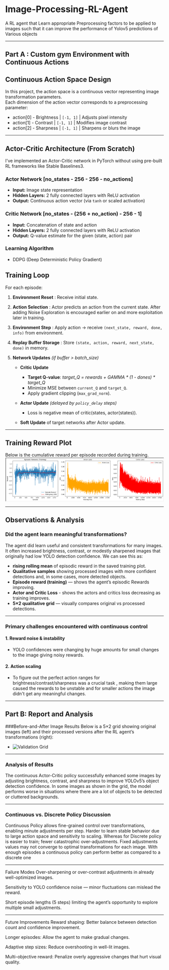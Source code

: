 
# Image-Processing-RL-Agent
A RL agent that Learn appropriate Preprocessing factors to be applied to images such that it can improve the performance of Yolov5 predictions of Various objects 

---
## Part A : **Custom gym Environment with Continuous Actions**
## Continuous Action Space Design
In this project, the action space is a continuous vector representing image transformation parameters.  
Each dimension of the action vector corresponds to a preprocessing parameter:
  - action[0] - Brightness | `[-1, 1]` | Adjusts pixel intensity
  - action[1] - Contrast | `[-1, 1]` | Modifies image contrast
  - action[2] - Sharpness | `[-1, 1]` | Sharpens or blurs the image
    
---
## Actor-Critic Architecture (From Scratch)
I've implemented an Actor-Critic network in PyTorch without using pre-built RL frameworks like Stable Baselines3.  

### Actor Network  [no_states - 256 - 256 - no_actions]
- **Input:** Image state representation  
- **Hidden Layers:** 2 fully connected layers with ReLU activation  
- **Output:** Continuous action vector (via `tanh` or scaled activation)  

### Critic Network  [no_states - (256 + no_action) - 256 - 1]
- **Input:** Concatenation of state and action  
- **Hidden Layers:** 2 fully connected layers with ReLU activation  
- **Output:** Q-value estimate for the given (state, action) pair  

### Learning Algorithm
-  DDPG (Deep Deterministic Policy Gradient)
  
## Training Loop
For each episode:
1. **Environment Reset** : Receive initial state.  
   
2. **Action Selection** : Actor predicts an action from the current state. After adding Noise Exploration is encouraged earlier on and more exploitation later in training.  

3. **Environment Step** : Apply action -> receive `(next_state, reward, done, info)` from environment.  

4. **Replay Buffer Storage** : Store `(state, action, reward, next_state, done)` in memory.  

5. **Network Updates** *(if buffer > batch_size)*  
   - **Critic Update**  
     - **Target Q-value**:  *target_Q = rewards + GAMMA * (1 - dones) * target_Q*
     - Minimize MSE between `current_Q` and `target_Q`.  
     - Apply gradient clipping (`max_grad_norm`).
       
   - **Actor Update** *(delayed by `policy_delay` steps)*  
     - Loss is negative mean of critic(states, actor(states)).
       
   - **Soft Update** of target networks after Actor update.
     
---
## Training Reward Plot

Below is the cumulative reward per episode recorded during training.  
![Cumulative Reward per Episode](results/cumulative_reward.png)

---
## Observations & Analysis

### Did the agent learn meaningful transformations?
The agent did learn useful and consistent transformations for many images.  
It often increased brightness, contrast, or modestly sharpened images that originally had low YOLO detection confidence.
We can see this as:
- **rising rolling mean** of episodic reward in the saved training plot.
- **Qualitative samples** showing processed images with more confident detections and, in some cases, more detected objects.
- **Episode reward (training)** — shows the agent’s episodic Rewards improving.
- **Actor and Critic Loss** - shows the actors and critics loss decreasing as training improves. 
- **5×2 qualitative grid** — visually compares original vs processed detections.

---

### Primary challenges encountered with continuous control

#### 1. Reward noise & instability
- YOLO confidences were changing by huge amounts for small changes to the image giving noisy rewards.  

#### 2. Action scaling 
- To figure out the perfect action ranges for brightness/contrast/sharpness was a crucial task , making them large caused the rewards to be unstable and for smaller actions the image didn't get any meaningful changes.

--- 
## Part B: Report and Analysis
###Before-and-After Image Results
Below is a 5×2 grid showing original images (left) and their processed versions after the RL agent’s transformations (right):
- ![Validation Grid](results/grid_img.png)

---

### Analysis of Results

The continuous Actor-Critic policy successfully enhanced some images by adjusting brightness, contrast, and sharpness to improve YOLOv5’s object detection confidence. In some images as shown in the grid, the model performs worse in situations where there are a lot of objects to be detected or cluttered backgrounds.

---
### Continuous vs. Discrete Policy Discussion
Continuous Policy allows fine-grained control over transformations, enabling minute adjustments per step. Harder to learn stable behavior due to large action space and sensitivity to scaling. Whereas for Discrete policy is easier to train; fewer catastrophic over-adjustments. Fixed adjustments values may not converge to optimal transformations for each image. With enough episodes a continuous policy can perform better as compared to a discrete one 

---

Failure Modes
Over-sharpening or over-contrast adjustments in already well-optimized images.

Sensitivity to YOLO confidence noise — minor fluctuations can mislead the reward.

Short episode lengths (5 steps) limiting the agent’s opportunity to explore multiple small adjustments.

---

Future Improvements
Reward shaping: Better balance between detection count and confidence improvement.

Longer episodes: Allow the agent to make gradual changes.

Adaptive step sizes: Reduce overshooting in well-lit images.

Multi-objective reward: Penalize overly aggressive changes that hurt visual quality.
